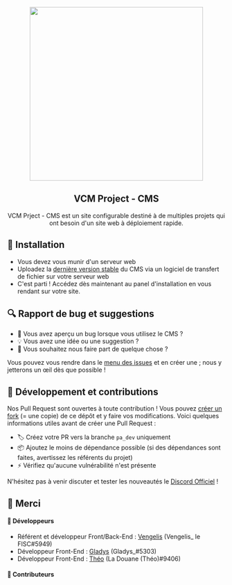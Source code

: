 <p align="center"><img width=400px src="https://vlogis-dev.ovh/vcmTitle.png"></p>
<h2 align="center">VCM Project - CMS</h2>
<p align="center">
    VCM Prject - CMS est un site configurable destiné à de multiples projets qui ont besoin d'un site web à déploiement rapide.
</p>

## 🚀 Installation
- Vous devez vous munir d'un serveur web
- Uploadez la [dernière version stable](https://github.com/Vengelis/VCM-Project-CMS/releases) du CMS via un logiciel de transfert de fichier sur votre serveur web
- C'est parti ! Accédez dès maintenant au panel d'installation en vous rendant sur votre site.

## 🔍 Rapport de bug et suggestions
- 🐛 Vous avez aperçu un bug lorsque vous utilisez le CMS ?
- 💡 Vous avez une idée ou une suggestion ?
- 💬 Vous souhaitez nous faire part de quelque chose ?

Vous pouvez vous rendre dans le [menu des issues](https://github.com/Vengelis/VCM-Project-CMS/issues) et en créer une ; nous y jetterons un œil dès que possible !

## 🔨 Développement et contributions
Nos Pull Request sont ouvertes à toute contribution ! Vous pouvez [créer un fork](https://github.com//Vengelis/VCM-Project-CMS/fork) (= une copie) de ce dépôt et y faire vos modifications. Voici quelques informations utiles avant de créer une Pull Request :

- 🏷️ Créez votre PR vers la branche `pa_dev` uniquement
- 📦 Ajoutez le moins de dépendance possible (si des dépendances sont faites, avertissez les référents du projet)
- ⚡️ Vérifiez qu'aucune vulnérabilité n'est présente

N'hésitez pas à venir discuter et tester les nouveautés le [Discord Officiel](https://discord.com/invite/J3dBkf4) !

## 🙏 Merci
#### 👥 Développeurs
- Référent et développeur Front/Back-End : [Vengelis](https://github.com/Vengelis) (Vengelis_ le FISC#5949)
- Développeur Front-End : [Gladys](https://github.com/Gladys86-cloud) (Gladys_#5303)
- Développeur Front-End : [Théo](https://github.com/FantomeAce) (La Douane (Théo)#9406)
#### 👷 Contributeurs

